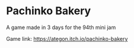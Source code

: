 # Pachinko Bakery
A game made in 3 days for the 94th mini jam

Game link: https://ategon.itch.io/pachinko-bakery
